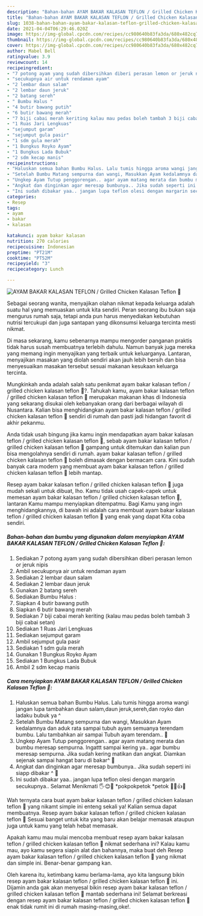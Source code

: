 ```yaml
---
description: "Bahan-bahan AYAM BAKAR KALASAN TEFLON / Grilled Chicken Kalasan Teflon 🐓 yang nikmat Untuk Jualan"
title: "Bahan-bahan AYAM BAKAR KALASAN TEFLON / Grilled Chicken Kalasan Teflon 🐓 yang nikmat Untuk Jualan"
slug: 1038-bahan-bahan-ayam-bakar-kalasan-teflon-grilled-chicken-kalasan-teflon-yang-nikmat-untuk-jualan
date: 2021-04-04T06:29:46.020Z
image: https://img-global.cpcdn.com/recipes/cc980640b83fa3da/680x482cq70/ayam-bakar-kalasan-teflon-grilled-chicken-kalasan-teflon-🐓-foto-resep-utama.jpg
thumbnail: https://img-global.cpcdn.com/recipes/cc980640b83fa3da/680x482cq70/ayam-bakar-kalasan-teflon-grilled-chicken-kalasan-teflon-🐓-foto-resep-utama.jpg
cover: https://img-global.cpcdn.com/recipes/cc980640b83fa3da/680x482cq70/ayam-bakar-kalasan-teflon-grilled-chicken-kalasan-teflon-🐓-foto-resep-utama.jpg
author: Mabel Bell
ratingvalue: 3.9
reviewcount: 14
recipeingredient:
- "7 potong ayam yang sudah dibersihkan diberi perasan lemon or jeruk nipis"
- "secukupnya air untuk rendaman ayam"
- "2 lembar daun salam"
- "2 lembar daun jeruk"
- "2 batang sereh"
- " Bumbu Halus "
- "4 butir bawang putih"
- "6 butir bawang merah"
- "7 biji cabai merah keriting kalau mau pedas boleh tambah 3 biji cabai setan"
- "1 Ruas Jari Lengkuas"
- "sejumput garam"
- "sejumput gula pasir"
- "1 sdm gula merah"
- "1 Bungkus Royko Ayam"
- "1 Bungkus Lada Bubuk"
- "2 sdm kecap manis"
recipeinstructions:
- "Haluskan semua bahan Bumbu Halus. Lalu tumis hingga aroma wangi jangan lupa tambahkan daun salam,daun jeruk,sereh,dan royko dan ladaku bubuk ya ^"
- "Setelah Bumbu Matang sempurna dan wangi, Masukkan Ayam kedalamnya dan aduk rata sampai tubuh ayam semuanya terendam bumbu. Lalu tambahkan air sampai Tubuh ayam terendam.. 🐓"
- "Ungkep Ayam Tutup penggorengan.. agar ayam matang merata dan bumbu meresap sempurna. Ingattt sampai kering ya.. agar bumbu meresap sempurna. Jika sudah kering matikan dan angkat. Diamkan sejenak sampai hangat baru di bakar^ 🐓"
- "Angkat dan dinginkan agar meresap bumbunya.. Jika sudah seperti ini siapp dibakar ^ 🐓"
- "Ini sudah dibakar yaa.. jangan lupa teflon olesi dengan margarin secukupnya.. Selamat Menikmati 🖐😊🐓 *pokpokpetok *petok 🐓🐓👍😁"
categories:
- Resep
tags:
- ayam
- bakar
- kalasan

katakunci: ayam bakar kalasan 
nutrition: 270 calories
recipecuisine: Indonesian
preptime: "PT21M"
cooktime: "PT52M"
recipeyield: "3"
recipecategory: Lunch

---
```



![AYAM BAKAR KALASAN TEFLON / Grilled Chicken Kalasan Teflon 🐓](https://img-global.cpcdn.com/recipes/cc980640b83fa3da/680x482cq70/ayam-bakar-kalasan-teflon-grilled-chicken-kalasan-teflon-🐓-foto-resep-utama.jpg)

Sebagai seorang wanita, menyajikan olahan nikmat kepada keluarga adalah suatu hal yang memuaskan untuk kita sendiri. Peran seorang ibu bukan saja mengurus rumah saja, tetapi anda pun harus menyediakan kebutuhan nutrisi tercukupi dan juga santapan yang dikonsumsi keluarga tercinta mesti nikmat.

Di masa  sekarang, kamu sebenarnya mampu mengorder panganan praktis tidak harus susah membuatnya terlebih dahulu. Namun banyak juga mereka yang memang ingin menyajikan yang terbaik untuk keluarganya. Lantaran, menyajikan masakan yang diolah sendiri akan jauh lebih bersih dan bisa menyesuaikan masakan tersebut sesuai makanan kesukaan keluarga tercinta. 



Mungkinkah anda adalah salah satu penikmat ayam bakar kalasan teflon / grilled chicken kalasan teflon 🐓?. Tahukah kamu, ayam bakar kalasan teflon / grilled chicken kalasan teflon 🐓 merupakan makanan khas di Indonesia yang sekarang disukai oleh kebanyakan orang dari berbagai wilayah di Nusantara. Kalian bisa menghidangkan ayam bakar kalasan teflon / grilled chicken kalasan teflon 🐓 sendiri di rumah dan pasti jadi hidangan favorit di akhir pekanmu.

Anda tidak usah bingung jika kamu ingin mendapatkan ayam bakar kalasan teflon / grilled chicken kalasan teflon 🐓, sebab ayam bakar kalasan teflon / grilled chicken kalasan teflon 🐓 gampang untuk ditemukan dan kalian pun bisa mengolahnya sendiri di rumah. ayam bakar kalasan teflon / grilled chicken kalasan teflon 🐓 boleh dimasak dengan bermacam cara. Kini sudah banyak cara modern yang membuat ayam bakar kalasan teflon / grilled chicken kalasan teflon 🐓 lebih mantap.

Resep ayam bakar kalasan teflon / grilled chicken kalasan teflon 🐓 juga mudah sekali untuk dibuat, lho. Kamu tidak usah capek-capek untuk memesan ayam bakar kalasan teflon / grilled chicken kalasan teflon 🐓, lantaran Kamu mampu menyiapkan ditempatmu. Bagi Kamu yang ingin menghidangkannya, di bawah ini adalah cara membuat ayam bakar kalasan teflon / grilled chicken kalasan teflon 🐓 yang enak yang dapat Kita coba sendiri.

<!--inarticleads1-->

##### Bahan-bahan dan bumbu yang digunakan dalam menyiapkan AYAM BAKAR KALASAN TEFLON / Grilled Chicken Kalasan Teflon 🐓:

1. Sediakan 7 potong ayam yang sudah dibersihkan diberi perasan lemon or jeruk nipis
1. Ambil secukupnya air untuk rendaman ayam
1. Sediakan 2 lembar daun salam
1. Sediakan 2 lembar daun jeruk
1. Gunakan 2 batang sereh
1. Sediakan  Bumbu Halus :
1. Siapkan 4 butir bawang putih
1. Siapkan 6 butir bawang merah
1. Sediakan 7 biji cabai merah keriting (kalau mau pedas boleh tambah 3 biji cabai setan)
1. Sediakan 1 Ruas Jari Lengkuas
1. Sediakan sejumput garam
1. Ambil sejumput gula pasir
1. Sediakan 1 sdm gula merah
1. Gunakan 1 Bungkus Royko Ayam
1. Sediakan 1 Bungkus Lada Bubuk
1. Ambil 2 sdm kecap manis




<!--inarticleads2-->

##### Cara menyiapkan AYAM BAKAR KALASAN TEFLON / Grilled Chicken Kalasan Teflon 🐓:

1. Haluskan semua bahan Bumbu Halus. Lalu tumis hingga aroma wangi jangan lupa tambahkan daun salam,daun jeruk,sereh,dan royko dan ladaku bubuk ya ^
1. Setelah Bumbu Matang sempurna dan wangi, Masukkan Ayam kedalamnya dan aduk rata sampai tubuh ayam semuanya terendam bumbu. Lalu tambahkan air sampai Tubuh ayam terendam.. 🐓
1. Ungkep Ayam Tutup penggorengan.. agar ayam matang merata dan bumbu meresap sempurna. Ingattt sampai kering ya.. agar bumbu meresap sempurna. Jika sudah kering matikan dan angkat. Diamkan sejenak sampai hangat baru di bakar^ 🐓
1. Angkat dan dinginkan agar meresap bumbunya.. Jika sudah seperti ini siapp dibakar ^ 🐓
1. Ini sudah dibakar yaa.. jangan lupa teflon olesi dengan margarin secukupnya.. Selamat Menikmati 🖐😊🐓 *pokpokpetok *petok 🐓🐓👍😁




Wah ternyata cara buat ayam bakar kalasan teflon / grilled chicken kalasan teflon 🐓 yang nikamt simple ini enteng sekali ya! Kalian semua dapat membuatnya. Resep ayam bakar kalasan teflon / grilled chicken kalasan teflon 🐓 Sesuai banget untuk kita yang baru akan belajar memasak ataupun juga untuk kamu yang telah hebat memasak.

Apakah kamu mau mulai mencoba membuat resep ayam bakar kalasan teflon / grilled chicken kalasan teflon 🐓 nikmat sederhana ini? Kalau kamu mau, ayo kamu segera siapin alat dan bahannya, maka buat deh Resep ayam bakar kalasan teflon / grilled chicken kalasan teflon 🐓 yang nikmat dan simple ini. Benar-benar gampang kan. 

Oleh karena itu, ketimbang kamu berlama-lama, ayo kita langsung bikin resep ayam bakar kalasan teflon / grilled chicken kalasan teflon 🐓 ini. Dijamin anda gak akan menyesal bikin resep ayam bakar kalasan teflon / grilled chicken kalasan teflon 🐓 mantab sederhana ini! Selamat berkreasi dengan resep ayam bakar kalasan teflon / grilled chicken kalasan teflon 🐓 enak tidak rumit ini di rumah masing-masing,oke!.

